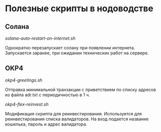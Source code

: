# Полезные скрипты в нодоводстве

## Солана

*solana-auto-restart-on-internet.sh*

Однократно перезапускает солану при появлении интернета. Запускается заранее, при ожидании технических работ на сервере.

## OKP4

*okp4-greetings.sh*

Отправка минимальной транзакции с приветствием по списку адресов из файла adr.txt с периодичностью в 1 ч.

*okp4-flex-reinvest.sh*

Модификация скрипта для реинвестирования. Используется для реинвестирования списка валидаторов.
На вход подается название кошелька, пароль и адрес валидатора. 


